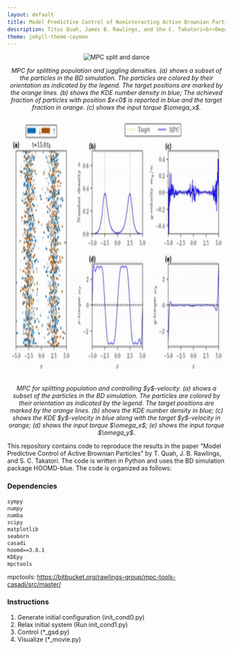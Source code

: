 ```yaml
---
layout: default
title: Model Predictive Control of Noninteracting Active Brownian Particles
description: Titus Quah, James B. Rawlings, and Sho C. Takatori<br>Department of Chemical Engineering, University of California, Santa Barbara
theme: jekyll-theme-cayman
---
```

<div align="center">
  <img src="./media/split_and_dance_ex3_gif.gif" alt="MPC split and dance" width="900" height="600">
  <p><i>MPC for splitting population and juggling densities.
	(a) shows a subset of the particles in the BD simulation.
	The particles are colored by their orientation as indicated by the legend.
	The target positions are marked by the orange lines.
	(b) shows the KDE number density in blue;
    The achieved fraction of particles with position $x<0$ is reported in blue and the target fraction in orange.
	(c) shows the input torque $\omega_x$.
	</i></p>
  <img src="./media/split_and_shear_ex4_gif.gif" alt="Split and shear" width="900" height="600">
  <p><i>MPC for splitting population and controlling $y$-velocity.
	(a) shows a subset of the particles in the BD simulation.
	The particles are colored by their orientation as indicated by the legend.
	The target positions are marked by the orange lines.
	(b) shows the KDE number density in blue;
	(c) shows the KDE $y$-velocity in blue along with the target $y$-velocity in orange;
	(d) shows the input torque $\omega_x$;
	(e) shows the input torque $\omega_y$.</i></p>
</div>

This repository contains code to reproduce the results in the paper "Model Predictive Control of Active Brownian Particles" by T. Quah, J. B. Rawlings, and S. C. Takatori. The code is written in Python and uses the BD simulation package HOOMD-blue. The code is organized as follows:

### Dependencies
```
sympy
numpy
numba
scipy
matplotlib
seaborn
casadi
hoomd==3.8.1
KDEpy
mpctools
```

mpctools: https://bitbucket.org/rawlings-group/mpc-tools-casadi/src/master/

### Instructions

1. Generate initial configuration (init_cond0.py)
1. Relax initial system (Run init_cond1.py)
1. Control (*_gsd.py)
1. Visualize (*_movie.py)
